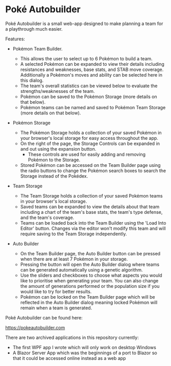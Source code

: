 # Poké Autobuilder

Poké Autobuilder is a small web-app designed to make planning a team for a playthrough much easier.

Features:
- Pokémon Team Builder.

  - This allows the user to select up to 6 Pokémon to build a team.
  - A selected Pokémon can be expanded to view their details including resistances and weaknesses, base stats, and STAB move coverage. Additionally a Pokémon's moves and ability can be selected here in this dialog.
  - The team's overall statistics can be viewed below to evaluate the strengths/weaknesses of the team.
  - Pokémon can be saved to the Pokémon Storage (more details on that below).
  - Pokémon teams can be named and saved to Pokémon Team Storage (more details on that below).

- Pokémon Storage
  
  - The Pokémon Storage holds a collection of your saved Pokémon in your browser's local storage for easy access throughout the app.
  - On the right of the page, the Storage Controls can be expanded in and out using the expansion button.
      - These controls are used for easily adding and removing Pokémon to the Storage.
  - Stored Pokémon can be accessed on the Team Builder page using the radio buttons to change the Pokémon search boxes to search the Storage instead of the Pokédex.

- Team Storage

    - The Team Storage holds a collection of your saved Pokémon teams in your browser's local storage.
    - Saved teams can be expanded to view the details about that team including a chart of the team's base stats, the team's type defense, and the team's coverage.
    - Teams can be loaded back into the Team Builder using the 'Load Into Editor' button. Changes via the editor won't modify this team and will require saving to the Team Storage independently.
 
- Auto Builder

    - On the Team Builder page, the Auto Builder button can be pressed when there are at least 7 Pokémon in your storage.
    - Pressing the button will open the Auto Builder dialog where teams can be generated automatically using a genetic algorithm.
    - Use the sliders and checkboxes to choose what aspects you would like to prioritise when generating your team. You can also change the amount of generations performed or the population size if you would like to try for better results.
    - Pokémon can be locked on the Team Builder page which will be reflected in the Auto Builder dialog meaning locked Pokémon will remain when a team is generated.


Poké Autobuilder can be found here:

https://pokeautobuilder.com

There are two archived applications in this repository currently:
- The first WPF app I wrote which will only work on desktop Windows
- A Blazor Server App which was the beginnings of a port to Blazor so that it could be accessed online instead as a web app
